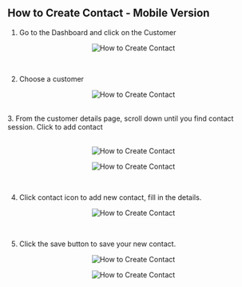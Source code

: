 ## How to Create Contact - Mobile Version

1. Go to the Dashboard and click on the Customer<br>

<p align="center">
         <img src="img2/How_to_Create_Contact_Mobile_Version_Step_1.PNG" alt="How to Create Contact">
       </p><br>
       
2. Choose a customer<br>

<p align="center">
         <img src="img2/How_to_Create_Contact_Mobile_Version_Step_2.PNG" alt="How to Create Contact">
       </p><br>
3. From the customer details page, scroll down until you find contact session. Click to add contact<br><br>

<p align="center">
         <img src="img2/How_to_Create_Contact_Mobile_Version_Step_3.PNG" alt="How to Create Contact">
       </p>
<p align="center">
         <img src="img2/How_to_Create_Contact_Mobile_Version_Step_4.PNG" alt="How to Create Contact">
       </p><br>

4. Click contact icon to add new contact, fill in the details.<br>

<p align="center">
         <img src="img2/How_to_Create_Contact_Mobile_Version_Step_5.PNG" alt="How to Create Contact">
       </p><br>

5. Click the save button to save your new contact.<br>

<p align="center">
         <img src="img2/How_to_Create_Contact_Mobile_Version_Step_6.PNG" alt="How to Create Contact">
       </p>
<p align="center">
         <img src="img2/How_to_Create_Contact_Mobile_Version_Step_7.PNG" alt="How to Create Contact">
       </p><br>
